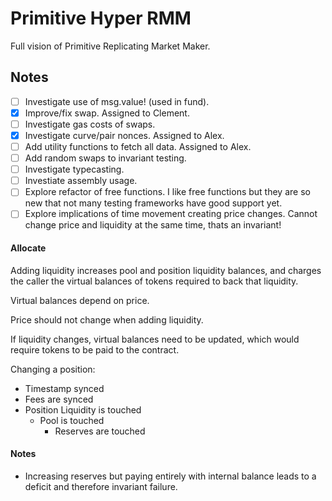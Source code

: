 # Primitive Hyper RMM

Full vision of Primitive Replicating Market Maker.

## Notes

- [ ] Investigate use of msg.value! (used in fund).
- [x] Improve/fix swap. Assigned to Clement.
- [ ] Investigate gas costs of swaps.
- [x] Investigate curve/pair nonces. Assigned to Alex.
- [ ] Add utility functions to fetch all data. Assigned to Alex.
- [ ] Add random swaps to invariant testing.
- [ ] Investigate typecasting.
- [ ] Investiate assembly usage.
- [ ] Explore refactor of free functions. I like free functions but they are so new that not many testing frameworks have good support yet.
- [ ] Explore implications of time movement creating price changes. Cannot change price and liquidity at the same time, thats an invariant!

#### Allocate

Adding liquidity increases pool and position liquidity balances, and charges the caller the virtual balances of tokens required to back that liquidity.

Virtual balances depend on price.

Price should not change when adding liquidity.

If liquidity changes, virtual balances need to be updated, which would require tokens to be paid to the contract.

Changing a position:

- Timestamp synced
- Fees are synced
- Position Liquidity is touched
  - Pool is touched
    - Reserves are touched

#### Notes

- Increasing reserves but paying entirely with internal balance leads to a deficit and therefore invariant failure.
